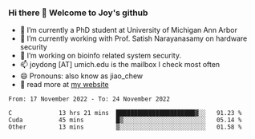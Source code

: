 ### Hi there 👋 Welcome to Joy's github

- 🔭 I’m currently a PhD student at University of Michigan Ann Arbor
- 🌱 I’m currently working with Prof. Satish Narayanasamy on hardware security
- 👯 I’m working on bioinfo related system security. 
- 📫 joydong [AT] umich.edu is the mailbox I check most often
- 😄 Pronouns: also know as jiao_chew
- 💬 read more at [my website](https://joydddd.github.io/)
<!--START_SECTION:waka-->

```text
From: 17 November 2022 - To: 24 November 2022

C             13 hrs 21 mins  ██████████████████████▓░░   91.23 %
Cuda          45 mins         █▒░░░░░░░░░░░░░░░░░░░░░░░   05.14 %
Other         13 mins         ▒░░░░░░░░░░░░░░░░░░░░░░░░   01.58 %
```

<!--END_SECTION:waka-->
